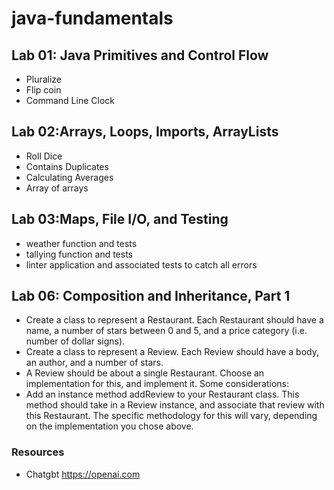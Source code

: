 # java-fundamentals

## Lab 01: Java Primitives and Control Flow
* Pluralize
* Flip coin
* Command Line Clock

## Lab 02:Arrays, Loops, Imports, ArrayLists
* Roll Dice
* Contains Duplicates
* Calculating Averages
* Array of arrays

## Lab 03:Maps, File I/O, and Testing
* weather function and tests
* tallying function and tests
* linter application and associated tests to catch all errors

## Lab 06: Composition and Inheritance, Part 1
* Create a class to represent a Restaurant. Each Restaurant should have a name, a number of stars between 0 and 5, and a price category (i.e. number of dollar signs).
* Create a class to represent a Review. Each Review should have a body, an author, and a number of stars.
* A Review should be about a single Restaurant. Choose an implementation for this, and implement it. Some considerations:
* Add an instance method addReview to your Restaurant class. This method should take in a Review instance, and associate that review with this Restaurant. The specific methodology for this will vary, depending on the implementation you chose above.

### Resources 
* Chatgbt https://openai.com
